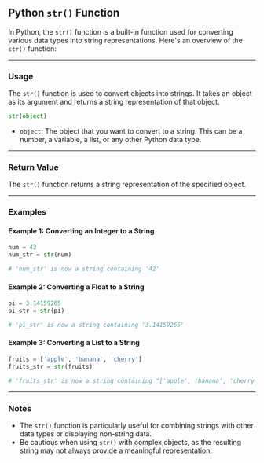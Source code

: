 ## **Python `str()` Function**

In Python, the `str()` function is a built-in function used for converting various data types into string representations. Here's an overview of the `str()` function:

---

### **Usage**

The `str()` function is used to convert objects into strings. It takes an object as its argument and returns a string representation of that object. 

```python
str(object)
```

- `object`: The object that you want to convert to a string. This can be a number, a variable, a list, or any other Python data type.

---

### **Return Value**

The `str()` function returns a string representation of the specified object.

---

### **Examples**

#### Example 1: Converting an Integer to a String

```python
num = 42
num_str = str(num)

# 'num_str' is now a string containing '42'
```

#### Example 2: Converting a Float to a String

```python
pi = 3.14159265
pi_str = str(pi)

# 'pi_str' is now a string containing '3.14159265'
```

#### Example 3: Converting a List to a String

```python
fruits = ['apple', 'banana', 'cherry']
fruits_str = str(fruits)

# 'fruits_str' is now a string containing "['apple', 'banana', 'cherry']"
```

---

### **Notes**

- The `str()` function is particularly useful for combining strings with other data types or displaying non-string data.
- Be cautious when using `str()` with complex objects, as the resulting string may not always provide a meaningful representation.

